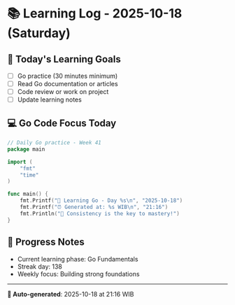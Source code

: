 # 📚 Learning Log - 2025-10-18 (Saturday)

## 🎯 Today's Learning Goals
- [ ] Go practice (30 minutes minimum)
- [ ] Read Go documentation or articles
- [ ] Code review or work on project
- [ ] Update learning notes

## 💻 Go Code Focus Today
```go
// Daily Go practice - Week 41
package main

import (
    "fmt"
    "time"
)

func main() {
    fmt.Printf("🚀 Learning Go - Day %s\n", "2025-10-18")
    fmt.Printf("⏰ Generated at: %s WIB\n", "21:16")
    fmt.Println("💪 Consistency is the key to mastery!")
}
```

## 🌟 Progress Notes
- Current learning phase: Go Fundamentals
- Streak day: 138
- Weekly focus: Building strong foundations

---
**🤖 Auto-generated**: 2025-10-18 at 21:16 WIB
